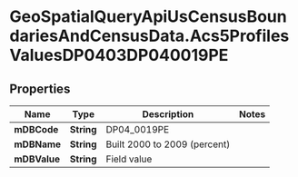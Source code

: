 # GeoSpatialQueryApiUsCensusBoundariesAndCensusData.Acs5ProfilesValuesDP0403DP040019PE

## Properties

Name | Type | Description | Notes
------------ | ------------- | ------------- | -------------
**mDBCode** | **String** | DP04_0019PE | 
**mDBName** | **String** | Built 2000 to 2009 (percent) | 
**mDBValue** | **String** | Field value | 


